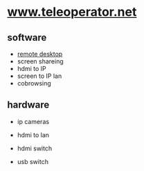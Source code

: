 # www.teleoperator.net


## software

+ [remote desktop](remotedesktop.teleoperator.net)
+ screen shareing
+ hdmi to IP
+ screen to IP lan
+ cobrowsing




## hardware

+ ip cameras

+ hdmi to lan 

+ hdmi switch

+ usb switch

